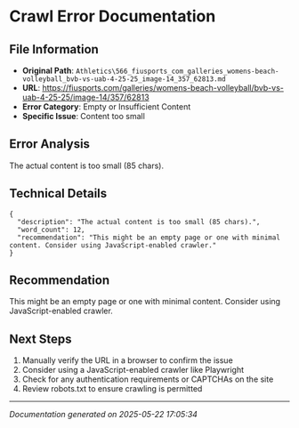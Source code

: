 # Crawl Error Documentation

## File Information
- **Original Path**: `Athletics\566_fiusports_com_galleries_womens-beach-volleyball_bvb-vs-uab-4-25-25_image-14_357_62813.md`
- **URL**: https://fiusports.com/galleries/womens-beach-volleyball/bvb-vs-uab-4-25-25/image-14/357/62813
- **Error Category**: Empty or Insufficient Content
- **Specific Issue**: Content too small

## Error Analysis
The actual content is too small (85 chars).

## Technical Details
```
{
  "description": "The actual content is too small (85 chars).",
  "word_count": 12,
  "recommendation": "This might be an empty page or one with minimal content. Consider using JavaScript-enabled crawler."
}
```

## Recommendation
This might be an empty page or one with minimal content. Consider using JavaScript-enabled crawler.

## Next Steps
1. Manually verify the URL in a browser to confirm the issue
2. Consider using a JavaScript-enabled crawler like Playwright
3. Check for any authentication requirements or CAPTCHAs on the site
4. Review robots.txt to ensure crawling is permitted

---
*Documentation generated on 2025-05-22 17:05:34*
